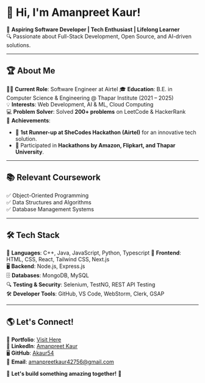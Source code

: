 # 💫 Hi, I'm Amanpreet Kaur! 

🚀 **Aspiring Software Developer | Tech Enthusiast | Lifelong Learner**  
🔍 Passionate about Full-Stack Development, Open Source, and AI-driven solutions.  

---

## 🏆 **About Me**
👩‍💻 **Current Role**: Software Engineer at Airtel
🎓 **Education**: B.E. in Computer Science & Engineering @ Thapar Institute (2021 – 2025)  
💡 **Interests**: Web Development, AI & ML, Cloud Computing  
💻 **Problem Solver**: Solved **200+ problems** on LeetCode & HackerRank  
🏅 **Achievements**:  
- 🥈 **1st Runner-up at SheCodes Hackathon (Airtel)** for an innovative tech solution.  
- 🚀 Participated in **Hackathons by Amazon, Flipkart, and Thapar University**.  

---

## 📚 **Relevant Coursework**
✅ Object-Oriented Programming  
✅ Data Structures and Algorithms  
✅ Database Management Systems  

---

## 🛠 **Tech Stack**
🔹 **Languages**: C++, Java, JavaScript, Python, Typescript 
🎨 **Frontend**: HTML, CSS, React, Tailwind CSS, Next.js  
🖥️ **Backend**: Node.js, Express.js  
🗄️ **Databases**: MongoDB, MySQL  
🔍 **Testing & Security**: Selenium, TestNG, REST API Testing  
🛠 **Developer Tools**: GitHub, VS Code, WebStorm, Clerk, GSAP  

---

## 🌎 **Let's Connect!**
📌 **Portfolio**: [Visit Here](https://portfolio-nu-lake-63.vercel.app/)  
💼 **LinkedIn**: [Amanpreet Kaur](https://linkedin.com/in/amanpreet-kaur1209)  
🖥️ **GitHub**: [Akaur54](https://github.com/Akaur54)  
📧 **Email**: [amanpreetkaur42756@gmail.com](mailto:amanpreetkaur42756@gmail.com)  

💬 **Let's build something amazing together!** 🚀  
